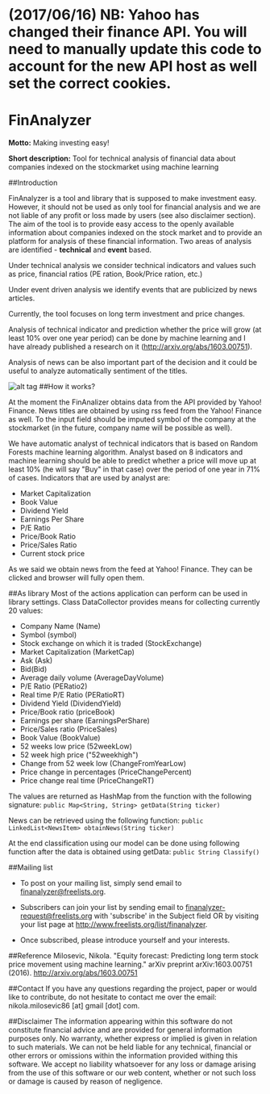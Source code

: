# (2017/06/16) NB: Yahoo has changed their finance API. You will need to manually update this code to account for the new API host as well set the correct cookies. 

# FinAnalyzer
**Motto:** Making investing easy!

**Short description:** Tool for technical analysis of financial data about companies indexed on the stockmarket using machine learning

##Introduction

FinAnalyzer is a tool and library that is supposed to make investment easy. However, it should not be used as only tool for financial analysis and we are not liable of any profit or loss made by users (see also disclaimer section). The aim of the tool is to provide easy access to the openly available information about companies indexed on the stock market and to provide an platform for analysis of these financial information. Two areas of analysis are identified - **technical** and **event** based. 

Under technical analysis we consider technical indicators and values such as price, financial ratios (PE ration, Book/Price ration, etc.)

Under event driven analysis we identify events that are publicized by news articles. 

Currently, the tool focuses on long term investment and price changes. 

Analysis of technical indicator and prediction whether the price will grow (at least 10% over one year period) can be done by machine learning and I have already published a research on it (http://arxiv.org/abs/1603.00751).

Analysis of news can be also important part of the decision and it could be useful to analyze automatically sentiment of the titles.  

![alt tag](https://github.com/nikolamilosevic86/FinAnalyzer/blob/master/img/Screen1.png)
##How it works?

At the moment the FinAnalizer obtains data from the API provided by Yahoo! Finance. News titles are obtained by using rss feed from the Yahoo! Finance as well. To the input field should be imputed symbol of the company at the stockmarket (in the future, company name will be possible as well). 

We have automatic analyst of technical indicators that is based on Random Forests machine learning algorithm. Analyst based on 8 indicators and machine learning should be able to predict whether a price will move up at least 10% (he will say "Buy" in that case) over the period of one year in 71% of cases. Indicators that are used by analyst are:
* Market Capitalization
* Book Value
* Dividend Yield
* Earnings Per Share
* P/E Ratio
* Price/Book Ratio
* Price/Sales Ratio
* Current stock price 

As we said we obtain news from the feed at Yahoo! Finance. They can be clicked and browser will fully open them.

##As library
Most of the actions application can perform can be used in library settings. Class DataCollector provides means for collecting currently 20 values:
* Company Name (Name)
* Symbol (symbol)
* Stock exchange on which it is traded (StockExchange)
* Market Capitalization (MarketCap)
* Ask (Ask)
* Bid(Bid)
* Average daily volume (AverageDayVolume)
* P/E Ratio (PERatio2)
* Real time P/E Ratio (PERatioRT)
* Dividend Yield (DividendYield)
* Price/Book ratio (priceBook)
* Earnings per share (EarningsPerShare)
* Price/Sales ratio (PriceSales)
* Book Value (BookValue)
* 52 weeks low price (52weekLow)
* 52 week high price ("52weekhigh")
* Change from 52 week low (ChangeFromYearLow)
* Price change in percentages (PriceChangePercent)
* Price change real time (PriceChangeRT)

The values are returned as HashMap from the function with the following signature: 
`public Map<String, String> getData(String ticker)`

News can be retrieved using the following function:
`public LinkedList<NewsItem> obtainNews(String ticker)`

At the end classification using our model can be done using following function after the data is obtained using getData:
`public String Classify()`

##Mailing list
- To post on your mailing list, simply send email to finanalyzer@freelists.org.

- Subscribers can join your list by sending email to finanalyzer-request@freelists.org with 'subscribe' in the Subject field OR by visiting your list page at http://www.freelists.org/list/finanalyzer. 

- Once subscribed, please introduce yourself and your interests.


##Reference
Milosevic, Nikola. "Equity forecast: Predicting long term stock price movement using machine learning." arXiv preprint arXiv:1603.00751 (2016). http://arxiv.org/abs/1603.00751

##Contact
If you have any questions regarding the project, paper or would like to contribute, do not hesitate to contact me over the email: nikola.milosevic86 [at] gmail [dot] com.

##Disclaimer
The information appearing within this software do not constitute financial advice and are provided for general information purposes only. No warranty, whether express or implied is given in relation to such materials. We can not be held liable for any technical, financial or other errors or omissions within the information provided withing this software. We accept no liability whatsoever for any loss or damage arising from the use of this software or our web content, whether or not such loss or damage is caused by reason of negligence.



